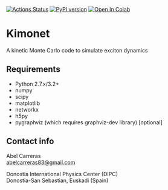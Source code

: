 [![Actions Status](https://github.com/abelcarreras/kimonet/actions/workflows/python-package.yml/badge.svg)](https://github.com/abelcarreras/kimonet/actions)
[![PyPI version](https://badge.fury.io/py/kimonet.svg)](https://badge.fury.io/py/kimonet)
[![Open In Colab](https://colab.research.google.com/assets/colab-badge.svg)](https://colab.research.google.com/github/abelcarreras/kimonet/)

Kimonet
=======
A kinetic Monte Carlo code to simulate exciton dynamics

Requirements
------------
- Python 2.7.x/3.2+ 
- numpy
- scipy
- matplotlib
- networkx
- h5py
- pygraphviz (which requires graphviz-dev library) [optional]

Contact info
------------
Abel Carreras  
abelcarreras83@gmail.com

Donostia International Physics Center (DIPC)  
Donostia-San Sebastian, Euskadi (Spain)